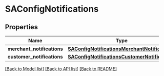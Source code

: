 # SAConfigNotifications

## Properties
Name | Type | Description | Notes
------------ | ------------- | ------------- | -------------
**merchant_notifications** | [**SAConfigNotificationsMerchantNotifications**](SAConfigNotificationsMerchantNotifications.md) |  | [optional] 
**customer_notifications** | [**SAConfigNotificationsCustomerNotifications**](SAConfigNotificationsCustomerNotifications.md) |  | [optional] 

[[Back to Model list]](../README.md#documentation-for-models) [[Back to API list]](../README.md#documentation-for-api-endpoints) [[Back to README]](../README.md)


